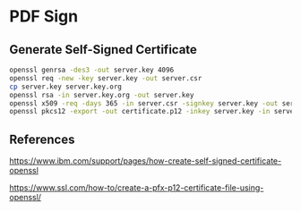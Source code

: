 # PDF Sign

## Generate Self-Signed Certificate

```bash
openssl genrsa -des3 -out server.key 4096
openssl req -new -key server.key -out server.csr
cp server.key server.key.org
openssl rsa -in server.key.org -out server.key
openssl x509 -req -days 365 -in server.csr -signkey server.key -out server.crt
openssl pkcs12 -export -out certificate.p12 -inkey server.key -in server.crt
```

## References

https://www.ibm.com/support/pages/how-create-self-signed-certificate-openssl

https://www.ssl.com/how-to/create-a-pfx-p12-certificate-file-using-openssl/
